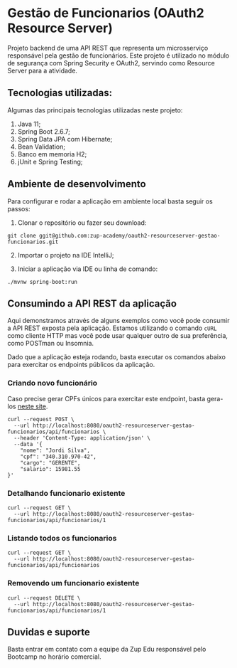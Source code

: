 # Gestão de Funcionarios (OAuth2 Resource Server)

Projeto backend de uma API REST que representa um microsserviço responsável pela gestão de funcionários. Este projeto é utilizado no módulo de segurança com Spring Security e OAuth2, servindo como Resource Server para a atividade.

## Tecnologias utilizadas:

Algumas das principais tecnologias utilizadas neste projeto:

1. Java 11;
2. Spring Boot 2.6.7;
3. Spring Data JPA com Hibernate;
4. Bean Validation;
5. Banco em memoria H2;
6. jUnit e Spring Testing;

## Ambiente de desenvolvimento

Para configurar e rodar a aplicação em ambiente local basta seguir os passos:

1. Clonar o repositório ou fazer seu download:

```shell
git clone ggit@github.com:zup-academy/oauth2-resourceserver-gestao-funcionarios.git
```

2. Importar o projeto na IDE IntelliJ;

3. Iniciar a aplicação via IDE ou linha de comando:

```shell
./mvnw spring-boot:run
``` 

## Consumindo a API REST da aplicação

Aqui demonstramos através de alguns exemplos como você pode consumir a API REST exposta pela aplicação. Estamos utilizando o comando `cURL` como cliente HTTP mas você pode usar qualquer outro de sua preferência, como POSTman ou Insomnia. 

Dado que a aplicação esteja rodando, basta executar os comandos abaixo para exercitar os endpoints públicos da aplicação.

### Criando novo funcionário

Caso precise gerar CPFs únicos para exercitar este endpoint, basta gera-los [neste site](https://www.geradordecpf.org/).

```shell
curl --request POST \
  --url http://localhost:8080/oauth2-resourceserver-gestao-funcionarios/api/funcionarios \
  --header 'Content-Type: application/json' \
  --data '{
	"nome": "Jordi Silva",
	"cpf": "340.310.970-42",
	"cargo": "GERENTE",
	"salario": 15981.55
}'
```

### Detalhando funcionario existente
```shell
curl --request GET \
  --url http://localhost:8080/oauth2-resourceserver-gestao-funcionarios/api/funcionarios/1
```

### Listando todos os funcionarios
```shell
curl --request GET \
  --url http://localhost:8080/oauth2-resourceserver-gestao-funcionarios/api/funcionarios
```

### Removendo um funcionario existente
```shell
curl --request DELETE \
  --url http://localhost:8080/oauth2-resourceserver-gestao-funcionarios/api/funcionarios/1
```

## Duvidas e suporte

Basta entrar em contato com a equipe da Zup Edu responsável pelo Bootcamp no horário comercial.